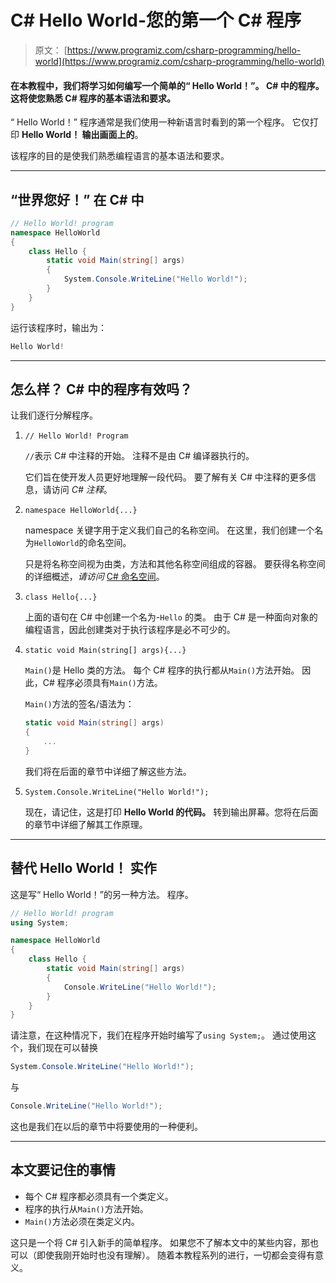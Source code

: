 # C# Hello World-您的第一个 C# 程序

> 原文： [https://www.programiz.com/csharp-programming/hello-world](https://www.programiz.com/csharp-programming/hello-world)

#### 在本教程中，我们将学习如何编写一个简单的“ Hello World！”。 C# 中的程序。 这将使您熟悉 C# 程序的基本语法和要求。

“ Hello World！” 程序通常是我们使用一种新语言时看到的第一个程序。 它仅打印 **Hello World！ 输出画面上的**。

该程序的目的是使我们熟悉编程语言的基本语法和要求。

* * *

## “世界您好！” 在 C# 中

```cs
// Hello World! program
namespace HelloWorld
{
    class Hello {         
        static void Main(string[] args)
        {
            System.Console.WriteLine("Hello World!");
        }
    }
}
```

运行该程序时，输出为：

```cs
Hello World!
```

* * *

## 怎么样？ C# 中的程序有效吗？

让我们逐行分解程序。

1.  `// Hello World! Program`

    `//`表示 C# 中注释的开始。 注释不是由 C# 编译器执行的。

    它们旨在使开发人员更好地理解一段代码。 要了解有关 C# 中注释的更多信息，请访问 *C# 注释*。

2.  `namespace HelloWorld{...}`

    namespace 关键字用于定义我们自己的名称空间。 在这里，我们创建一个名为`HelloWorld`的命名空间。

    只是将名称空间视为由类，方法和其他名称空间组成的容器。 要获得名称空间的详细概述，*请访问* [C# 命名空间](/csharp-programming/namespaces "C# namespaces")。

3.  `class Hello{...}`

    上面的语句在 C# 中创建一个名为-`Hello` 的类。 由于 C# 是一种面向对象的编程语言，因此创建类对于执行该程序是必不可少的。

4.  `static void Main(string[] args){...}`

    `Main()`是 Hello 类的方法。 每个 C# 程序的执行都从`Main()`方法开始。 因此，C# 程序必须具有`Main()`方法。

    `Main()`方法的签名/语法为：

    ```cs
    static void Main(string[] args)
    {
        ...
    }
    ```

    我们将在后面的章节中详细了解这些方法。

5.  `System.Console.WriteLine("Hello World!");`

    现在，请记住，这是打印 **Hello World 的代码。** 转到输出屏幕。您将在后面的章节中详细了解其工作原理。

* * *

## 替代 Hello World！ 实作

这是写“ Hello World！”的另一种方法。 程序。

```cs
// Hello World! program
using System;

namespace HelloWorld
{
    class Hello {         
        static void Main(string[] args)
        {
            Console.WriteLine("Hello World!");
        }
    }
}
```

请注意，在这种情况下，我们在程序开始时编写了`using System;`。 通过使用这个，我们现在可以替换

```cs
System.Console.WriteLine("Hello World!");
```

与

```cs
Console.WriteLine("Hello World!");
```

这也是我们在以后的章节中将要使用的一种便利。

* * *

## 本文要记住的事情

*   每个 C# 程序都必须具有一个类定义。
*   程序的执行从`Main()`方法开始。
*   `Main()`方法必须在类定义内。

这只是一个将 C# 引入新手的简单程序。 如果您不了解本文中的某些内容，那也可以（即使我刚开始时也没有理解）。 随着本教程系列的进行，一切都会变得有意义。